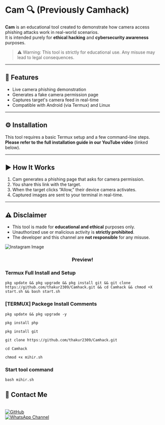 # Cam 🔍 (Previously Camhack)

**Cam** is an educational tool created to demonstrate how camera access phishing attacks work in real-world scenarios.  
It is intended purely for **ethical hacking** and **cybersecurity awareness** purposes.

> ⚠️ Warning: This tool is strictly for educational use. Any misuse may lead to legal consequences.

---

## 📌 Features

- Live camera phishing demonstration
- Generates a fake camera permission page
- Captures target's camera feed in real-time
- Compatible with Android (via Termux) and Linux

---

## ⚙️ Installation

This tool requires a basic Termux setup and a few command-line steps.  
**Please refer to the full installation guide in our YouTube video** (linked below).

---

## ▶️ How It Works

1. Cam generates a phishing page that asks for camera permission.
2. You share this link with the target.
3. When the target clicks “Allow,” their device camera activates.
4. Captured images are sent to your terminal in real-time.

---


## ⚠️ Disclaimer

- This tool is made for **educational and ethical** purposes only.
- Unauthorized use or malicious activity is **strictly prohibited**.
- The developer and this channel are **not responsible** for any misuse.



![Instagram Image ](https://scontent-pnq1-2.cdninstagram.com/v/t51.2885-15/501528910_18016636772710254_6734965372352593959_n.webp?efg=eyJ2ZW5jb2RlX3RhZyI6IkZFRUQuaW1hZ2VfdXJsZ2VuLjE0NDB4MTQ0MC5zZHIuZjc1NzYxLmRlZmF1bHRfaW1hZ2UifQ&_nc_ht=scontent-pnq1-2.cdninstagram.com&_nc_cat=106&_nc_oc=Q6cZ2QEzmKf0r3IinN2OUbYTFm45xu0fe460gX7V1GJ1mG6BuoNMj_Gk8jj5yGQi4Fq7IUj5_yvmgZB_pAUYVk_Q5Gev&_nc_ohc=-X8qPUU0sTAQ7kNvwERWlOQ&_nc_gid=eCVDJ5PLvNmi18uI6H7QkA&edm=AP4sbd4BAAAA&ccb=7-5&ig_cache_key=MzY0MTYyMDM5MzUxNTQ1NTMzMw%3D%3D.3-ccb7-5&oh=00_AfKYi8TFB3sp90mXKOHROzyFIxWwKXLyJrO2hYeDCM5thA&oe=683B35EA&_nc_sid=7a9f4b)

<h3 align="center"> Preview!</h3>

### Termux Full Install and Setup 
```
pkg update && pkg upgrade && pkg install git && git clone https://github.com/thakur2309/Camhack.git && cd Camhack && chmod +X start.sh && bash start.sh
```

### [TERMUX] Packege Install Comments

```
pkg update && pkg upgrade -y
```
```
pkg install php
```
```
pkg install git
```
```
git clone https://github.com/thakur2309/Camhack.git
```
```
cd Camhack
```
```
chmod +x mihir.sh
```

### Start tool command
```
bash mihir.sh
```


## 📌 Contact Me  
<link rel="stylesheet" href="https://cdnjs.cloudflare.com/ajax/libs/font-awesome/4.7.0/css/font-awesome.min.css">

<a href="https://www.instagram.com/yourusername" target="_blank">
  <i class="fa fa-instagram"></i>
</a>

<br>  

<a href="https://github.com/thakur2309?tab=repositories">
  <img src="https://img.shields.io/badge/GitHub-000000?style=for-the-badge&logo=github&logoColor=white" alt="GitHub">
</a>  
<br>  

<a href="https://whatsapp.com/channel/0029VbAiqVMKLaHjg5J1Nm2F">
  <img src="https://img.shields.io/badge/WhatsApp-25D366?style=for-the-badge&logo=whatsapp&logoColor=white" alt="WhatsApp Channel">
</a>
